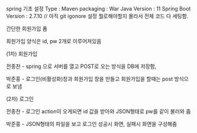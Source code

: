 spring 기초 설정
 Type : Maven
 packaging : War
 Java Version : 11
 Spring Boot Version : 2.7.10
// 아직 git igonore 설정 뭘로해야할지 몰라서 전체 코드 다 세팅함.


간단한 회원가입 폼

회원가입 양식은 id, pw 2개로 이루어져있음

(1차) 회원가입

전종찬 - spring 으로 서버를 열고 POST로 오는 방식을 DB에 저장함,

박준홍 - 로그인(비활성화)창과 회원가입 창을 만들고 회원가입을 할때는 post 방식으로 보냄

(2차) 로그인

전종찬 - 로그인 action이 오게되면 id 값을 받아와 JSON형태로 pw를 같이 불러와 줌

박준홍 - JSON형태의 파일을 보고 로그인 성공시 화면, 실패시 화면을 구성해줌
